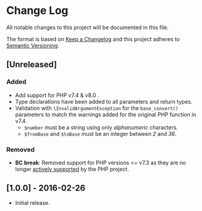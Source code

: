 # Change Log
All notable changes to this project will be documented in this file.

The format is based on [Keep a Changelog](http://keepachangelog.com/)
and this project adheres to [Semantic Versioning](http://semver.org/).

## [Unreleased]
### Added
- Add support for PHP v7.4 & v8.0 .
- Type declarations have been added to all parameters and return types.
- Validation with `\InvalidArgumentException` for the `base_convert()`
  parameters to match the warnings added for the original PHP function in v7.4.
  - `$number` must be a string using only *alphanumeric* characters.
  - `$fromBase` and `$toBase` must be an integer between *2* and *36*.
### Removed
- **BC break**: Removed support for PHP versions <= v7.3 as they are no longer
  [actively supported](https://php.net/supported-versions.php) by the PHP project.

## [1.0.0] - 2016-02-26
- Initial release.
